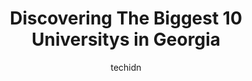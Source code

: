 ---
layout: ampstory
image: https://i0.wp.com/paketmu.com/wp-content/uploads/2023/06/valdosta-state-university-0-in-georgia-1686365903.jpeg?resize=640,853
author: techidn
featured: false
description: Explore the diverse University scene in Georgia, home to an incredible selection of 10 establishments catering to every taste. Whether youre in search of iconic favorites or undiscovered tr
title: Discovering The Biggest 10 Universitys in Georgia
cover:
   title: Discovering The Biggest 10 Universitys in Georgia
   subtitle: RICKPATE
   background: https://paketmu.com/wp-content/uploads/2023/06/valdosta-state-university-0-in-georgia-1686365903.jpeg

pages: 
 - layout: thirds
   top: <h1>#1 Georgia State University</h1>
   bottom: "<p>Enjoyed my time here for graduate school. I live outside the city but getting to campus for classes wasnt too bad. The faculty in the geosciences department are incred</p>"
   background: https://paketmu.com/wp-content/uploads/2023/06/valdosta-state-university-1-in-georgia-1686365903.jpeg
   backgroundblur: true
 - layout: thirds
   top: <h1>#2 University of Georgia</h1>
   bottom: "<p>Overall, I had a great 4.5 years here. Im a minority and have never felt discriminated against, but I do admit if I went to GT or one of the northern schools I could o</p>"
   background: https://paketmu.com/wp-content/uploads/2023/06/valdosta-state-university-2-in-georgia-1686365904.jpeg
   cta:
      link: https://paketmu.com/discovering-the-biggest-10-universitys-in-georgia/
      text: Discovering The Biggest 10 Universitys in Georgia
 - layout: thirds
   top: <h1>#3 Valdosta State University</h1>
   bottom: "<p>The campus is beautiful and well-maintained, with a variety of facilities for students to use. The library is top-notch, with an impressive collection of resources and he</p>"
   background: https://paketmu.com/wp-content/uploads/2023/06/valdosta-state-university-3-in-georgia-1686365905.jpeg
   cta:
      link: https://paketmu.com/discovering-the-biggest-10-universitys-in-georgia/
      text: Discovering The Biggest 10 Universitys in Georgia
 - layout: thirds
   top: <h1>#4 Kennesaw State University</h1>
   bottom: "<p>1000 Chastain Rd NW, Kennesaw, GA 30144, United States</p>"
   background: https://images.unsplash.com/photo-1533735380053-eb8d0759b24a?ixlib=rb-4.0.3&ixid=MnwxMjA3fDB8MHxwaG90by1wYWdlfHx8fGVufDB8fHx8&auto=format&fit=crop&w=640&h=853&q=80
   cta:
      link: https://paketmu.com/discovering-the-biggest-10-universitys-in-georgia/
      text: Discovering The Biggest 10 Universitys in Georgia
 - layout: thirds
   top: <h1>#5 Georgia Southern University</h1>
   bottom: "<p>1332 Southern Dr, Statesboro, GA 30458, United States</p>"
   background: https://images.unsplash.com/photo-1509114397022-ed747cca3f65?ixlib=rb-4.0.3&ixid=MnwxMjA3fDB8MHxwaG90by1wYWdlfHx8fGVufDB8fHx8&auto=format&fit=crop&w=640&h=853&q=80
   cta:
      link: https://paketmu.com/discovering-the-biggest-10-universitys-in-georgia/
      text: Discovering The Biggest 10 Universitys in Georgia
 - layout: thirds
   top: <h1>#6 University of West Georgia</h1>
   bottom: "<p>1601 Maple St, Carrollton, GA 30118, United States</p>"
   background: https://images.unsplash.com/photo-1496096265110-f83ad7f96608?ixlib=rb-4.0.3&ixid=MnwxMjA3fDB8MHxwaG90by1wYWdlfHx8fGVufDB8fHx8&auto=format&fit=crop&w=640&h=853&q=80
   cta:
      link: https://paketmu.com/discovering-the-biggest-10-universitys-in-georgia/
      text: Discovering The Biggest 10 Universitys in Georgia
 - layout: thirds
   top: <h1>#7 Georgia College</h1>
   bottom: "<p>231 W Hancock St, Milledgeville, GA 31061, United States</p>"
   background: https://images.unsplash.com/photo-1597773150796-e5c14ebecbf5?ixlib=rb-4.0.3&ixid=MnwxMjA3fDB8MHxwaG90by1wYWdlfHx8fGVufDB8fHx8&auto=format&fit=crop&w=640&h=853&q=80
   cta:
      link: https://paketmu.com/discovering-the-biggest-10-universitys-in-georgia/
      text: Discovering The Biggest 10 Universitys in Georgia
 - layout: thirds
   middle: Continue reading...
   background: https://images.unsplash.com/photo-1595364397663-fca4f075d796?ixlib=rb-4.0.3&ixid=MnwxMjA3fDB8MHxwaG90by1wYWdlfHx8fGVufDB8fHx8&auto=format&fit=crop&w=640&h=853&q=80
   cta:
      link: https://paketmu.com/discovering-the-biggest-10-universitys-in-georgia/
      text: Discovering The Biggest 10 Universitys in Georgia
      
---